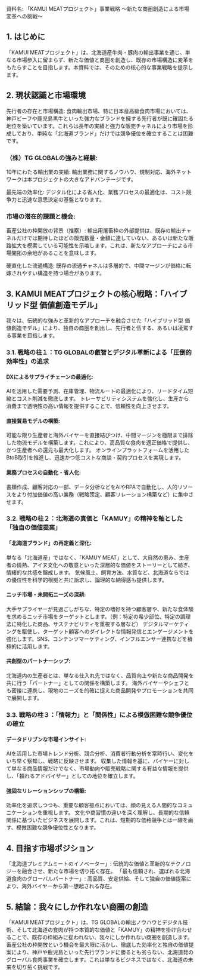 資料名: 「KAMUI MEATプロジェクト」事業戦略 ～新たな商圏創造による市場変革への挑戦～

## 1. はじめに
「KAMUI MEATプロジェクト」は、北海道産牛肉・豚肉の輸出事業を通じ、単なる市場参入に留まらず、新たな価値と商圏を創造し、既存の市場構造に変革をもたらすことを目指します。本資料では、そのための核心的な事業戦略を提示します。

## 2. 現状認識と市場環境
先行者の存在と市場構造: 食肉輸出市場、特に日本産高級食肉市場においては、神戸ビーフや鹿児島黒牛といった強力なブランドを擁する先行者が既に確固たる地位を築いています。これらは長年の実績と強力な販売チャネルにより市場を形成しており、単純な「北海道ブランド」だけでは競争優位を確立することは困難です。

### （株）TG GLOBALの強みと経験:
10年にわたる輸出業の実績: 輸出業務に関するノウハウ、規制対応、海外ネットワークは本プロジェクトの大きなアドバンテージです。

最先端の効率化: デジタル化による省人化、業務プロセスの最適化は、コスト競争力と迅速な意思決定の基盤となります。

### 市場の潜在的課題と機会:
畜産公社の枠開放の背景（推察）: 輸出用屠畜枠の外部提供は、既存の輸出チャネルだけでは期待したほどの販売数量・金額に達していない、あるいは新たな販路拡大を模索している可能性を示唆します。これは、新たなアプローチによる市場開拓の余地があることを意味します。

硬直化した流通構造: 既存の流通チャネルは多層的で、中間マージンが価格に転嫁されやすい構造を持つ場合があります。

## 3. KAMUI MEATプロジェクトの核心戦略：「ハイブリッド型 価値創造モデル」
我々は、伝統的な強みと革新的なアプローチを融合させた「ハイブリッド型 価値創造モデル」により、独自の商圏を創出し、先行者と伍する、あるいは凌駕する事業を目指します。

### 3.1. 戦略の柱１：TG GLOBALの叡智とデジタル革新による「圧倒的効率性」の追求

#### DXによるサプライチェーンの最適化:
AIを活用した需要予測、在庫管理、物流ルートの最適化により、リードタイム短縮とコスト削減を徹底します。
トレーサビリティシステムを強化し、生産から消費まで透明性の高い情報を提供することで、信頼性を向上させます。

#### 直接貿易モデルの構築:
可能な限り生産者と海外バイヤーを直接結びつけ、中間マージンを極限まで排除した物流モデルを構築します。これにより、高品質な食肉を適正価格で提供し、かつ生産者への還元も最大化します。
オンラインプラットフォームを活用したBtoB取引を推進し、迅速かつ低コストな商談・契約プロセスを実現します。

#### 業務プロセスの自動化・省人化:
書類作成、顧客対応の一部、データ分析などをAIやRPAで自動化し、人的リソースをより付加価値の高い業務（戦略策定、顧客リレーション構築など）に集中させます。

### 3.2. 戦略の柱２：北海道の真価と「KAMUY」の精神を軸とした「独自の価値提案」

#### 「北海道ブランド」の再定義と深化:
単なる「北海道産」ではなく、「KAMUY MEAT」として、大自然の恵み、生産者の情熱、アイヌ文化への敬意といった深層的な価値をストーリーとして紡ぎ、情緒的な共感を醸成します。
気候風土、飼育方法、水質など、北海道ならではの優位性を科学的根拠と共に訴求し、論理的な納得感も提供します。

#### ニッチ市場・未開拓ニーズの深耕:
大手サプライヤーが見過ごしがちな、特定の嗜好を持つ顧客層や、新たな食体験を求めるニッチ市場をターゲットとします。（例：特定の希少部位、特定の調理法に特化した商品、サステナビリティを重視する層など）
デジタルマーケティングを駆使し、ターゲット顧客へのダイレクトな情報発信とエンゲージメントを強化します。SNS、コンテンツマーケティング、インフルエンサー連携などを積極的に活用します。

#### 共創型のパートナーシップ:
北海道内の生産者とは、単なる仕入れ先ではなく、品質向上や新たな商品開発を共に行う「パートナー」としての関係を構築します。
海外バイヤーやシェフとも密接に連携し、現地のニーズを的確に捉えた商品開発やプロモーションを共同で展開します。

### 3.3. 戦略の柱３：「情報力」と「関係性」による模倣困難な競争優位の確立

#### データドリブンな市場インサイト:
AIを活用した市場トレンド分析、競合分析、消費者行動分析を常時行い、変化をいち早く察知し、戦略に反映させます。
収集した情報を基に、バイヤーに対して単なる商品情報だけでなく、市場動向や販売戦略に関する有益な情報を提供し、「頼れるアドバイザー」としての地位を確立します。

#### 強固なリレーションシップの構築:
効率化を追求しつつも、重要な顧客接点においては、顔の見える人間的なコミュニケーションを重視します。
文化や商習慣の違いを深く理解し、長期的な信頼関係に基づいたビジネスを展開します。これは、短期的な価格競争とは一線を画す、模倣困難な競争優位性となります。

## 4. 目指す市場ポジション
「北海道プレミアムミートのイノベーター」: 伝統的な価値と革新的なテクノロジーを融合させ、新たな市場を切り拓く存在。
「最も信頼され、選ばれる北海道食肉のグローバルパートナー」: 高品質、安定供給、そして独自の価値提案により、海外バイヤーから第一想起される存在。

## 5. 結論：我々にしか作れない商圏の創造
「KAMUI MEATプロジェクト」は、TG GLOBALの輸出ノウハウとデジタル技術、そして北海道の食肉が持つ本質的な価値と「KAMUY」の精神を掛け合わせることで、既存の枠組みに捉われない、我々にしか作れない商圏を創造します。畜産公社の枠開放という機会を最大限に活かし、徹底した効率化と独自の価値提案により、神戸や鹿児島といった先行ブランドに勝るとも劣らない、北海道発のグローバル食肉事業を確立します。これは単なるビジネスではなく、北海道の未来を切り拓く挑戦です。